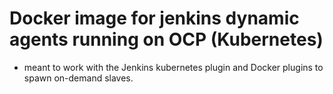 Docker image for jenkins dynamic agents running on OCP (Kubernetes)
===================================================================

- meant to work with the Jenkins kubernetes plugin and Docker plugins to spawn on-demand slaves.
